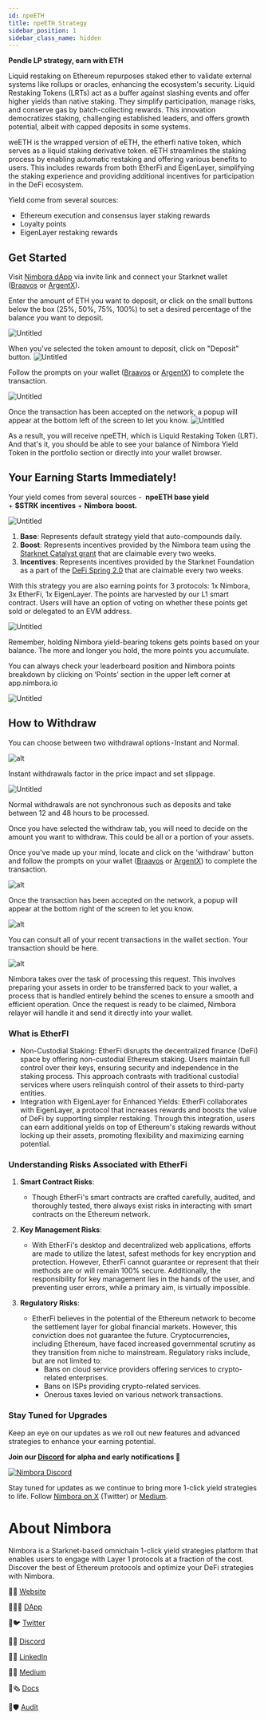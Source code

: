 ```yaml
---
id: npeETH
title: npeETH Strategy
sidebar_position: 1
sidebar_class_name: hidden
---
```


**Pendle LP strategy, earn with ETH** 

Liquid restaking on Ethereum repurposes staked ether to validate external systems like rollups or oracles, enhancing the ecosystem's security. Liquid Restaking Tokens (LRTs) act as a buffer against slashing events and offer higher yields than native staking. They simplify participation, manage risks, and conserve gas by batch-collecting rewards. This innovation democratizes staking, challenging established leaders, and offers growth potential, albeit with capped deposits in some systems. 

weETH is the wrapped version of eETH, the etherfi native token, which serves as a liquid staking derivative token. eETH streamlines the staking process by enabling automatic restaking and offering various benefits to users. This includes rewards from both EtherFi and EigenLayer, simplifying the staking experience and providing additional incentives for participation in the DeFi ecosystem. 

Yield come from several sources: 
  - Ethereum execution and consensus layer staking rewards  
  - Loyalty points 
  - EigenLayer restaking rewards



## Get Started

Visit [Nimbora dApp](https://app.nimbora.io) via invite link and connect your Starknet wallet ([Braavos](https://braavos.app/) or [ArgentX](https://argent.xyz/)).



Enter the amount of ETH you want to deposit, or click on the small buttons below the box (25%, 50%, 75%, 100%) to set a desired percentage of the balance you want to deposit.

![Untitled](../../../../../static/content/strategy_npeeth/npeeth_home.png)

When you've selected the token amount to deposit, click on "Deposit" button.
![Untitled](../../../../../static/content/strategy_npeeth/npeeth_deposit.png)

Follow the prompts on your wallet ([Braavos](https://braavos.app/) or [ArgentX](https://argent.xyz/)) to complete the transaction.

![Untitled](../../../../../static/content/strategy_npeeth/npeeth_wallet.png)

Once the transaction has been accepted on the network, a popup will appear at the bottom left of the screen to let you know.
![Untitled](../../../../../static/content/strategy_npeeth/npeeth_confirmation.png)

As a result, you will receive npeETH, which is Liquid Restaking Token (LRT). And that's it, you should be able to see your balance of Nimbora Yield Token in the portfolio section or directly into your wallet browser. 


## Your Earning Starts Immediately!

Your yield comes from several sources -  **npeETH base yield** + **$STRK** **incentives** + **Nimbora** **boost.**

![Untitled](../../../../../static/content/strategy_npeeth/npeeth_yieldbreakdown.png) 

1. **Base**: Represents default strategy yield that auto-compounds daily. 
2. **Boost**: Represents incentives provided by the Nimbora team using the [Starknet Catalyst grant](https://medium.com/@Nimbora/nimbora-and-starknet-catalyst-program-14cc7f2f1ab5) that are claimable every two weeks.
3. **Incentives**: Represents incentives provided by the Starknet Foundation as a part of the [DeFi Spring 2.0](https://medium.com/@Nimbora/introducing-defi-spring-2-0-bigger-bolder-better-364bb96b02d6) that are claimable every two weeks.

With this strategy you are also earning points for 3 protocols: 1x Nimbora, 3x EtherFi, 1x EigenLayer. 
The points are harvested by our L1 smart contract. Users will have an option of voting on whether these points get sold or delegated to an EVM address. 

![Untitled](../../../../../static/content/strategy_npeeth/npeeth_points_variety.png) 

Remember, holding Nimbora yield-bearing tokens gets points based on your balance. The more and longer you hold, the more points you accumulate. 

You can always check your leaderboard position and Nimbora points breakdown by clicking on ‘Points’ section in the upper left corner at app.nimbora.io

![Untitled](../../../../../static/content/strategy_npeeth/npeeth_points.png)

## How to Withdraw

You can choose between two withdrawal options - Instant and Normal.

![alt](../../../../../static/content/strategy_npeeth/npeeth_withdraw_normal.png)

Instant withdrawals factor in the price impact and set slippage. 

![Untitled](../../../../../static/content/strategy_npeeth/npeeth_withdraw_instant.png)


Normal withdrawals are not synchronous such as deposits and take between 12 and 48 hours to be processed.

Once you have selected the withdraw tab, you will need to decide on the amount you want to withdraw. This could be all or a portion of your assets.

Once you've made up your mind, locate and click on the 'withdraw' button and follow the prompts on your wallet ([Braavos](https://braavos.app/) or [ArgentX](https://argent.xyz/)) to complete the transaction.

![alt](../../../../../static/content/strategy_npeeth/npeeth_withdraw_wallet.png)


Once the transaction has been accepted on the network, a popup will appear at the bottom right of the screen to let you know. 

![alt](../../../../../static/content/strategy_npeeth/npeeth_withdraw_confirm.png)

You can consult all of your recent transactions in the wallet section. Your transaction should be here. 

![alt](../../../../../static/content/strategy_npeeth/npeeth_withdraw_recent.png)



Nimbora takes over the task of processing this request. This involves preparing your assets in order to be transferred back to your wallet, a process that is handled entirely behind the scenes to ensure a smooth and efficient operation. Once the request is ready to be claimed, Nimbora relayer will handle it and send it directly into your wallet.

### What is EtherFI


  - Non-Custodial Staking: EtherFi disrupts the decentralized finance (DeFi) space by offering non-custodial Ethereum staking. Users maintain full control over their keys, ensuring security and independence in the staking process. This approach contrasts with traditional custodial services where users relinquish control of their assets to third-party entities.
  - Integration with EigenLayer for Enhanced Yields: EtherFi collaborates with EigenLayer, a protocol that increases rewards and boosts the value of DeFi by supporting simpler restaking. Through this integration, users can earn additional yields on top of Ethereum's staking rewards without locking up their assets, promoting flexibility and maximizing earning potential.
  


### Understanding Risks Associated with EtherFi

1. **Smart Contract Risks**:
   - Though EtherFi's smart contracts are crafted carefully, audited, and thoroughly tested, there always exist risks in interacting with smart contracts on the Ethereum network.

2. **Key Management Risks**:
   - With EtherFi's desktop and decentralized web applications, efforts are made to utilize the latest, safest methods for key encryption and protection. However, EtherFi cannot guarantee or represent that their methods are or will remain 100% secure. Additionally, the responsibility for key management lies in the hands of the user, and preventing user errors, while a primary aim, is virtually impossible.

3. **Regulatory Risks**:
   - EtherFi believes in the potential of the Ethereum network to become the settlement layer for global financial markets. However, this conviction does not guarantee the future. Cryptocurrencies, including Ethereum, have faced increased governmental scrutiny as they transition from niche to mainstream. Regulatory risks include, but are not limited to:
     - Bans on cloud service providers offering services to crypto-related enterprises.
     - Bans on ISPs providing crypto-related services.
     - Onerous taxes levied on various network transactions.

### Stay Tuned for Upgrades

Keep an eye on our updates as we roll out new features and advanced strategies to enhance your earning potential.

**Join our [Discord](http://discord.gg/nimbora) for alpha and early notifications 🚀**

[![Nimbora Discord](../../../../../static/content/stategy_sstrk/Discord.png)](https://discord.gg/nimbora) 


Stay tuned for updates as we continue to bring more 1-click yield strategies to life. Follow [Nimbora on X](https://x.com/Nimbora_) (Twitter) or [Medium](https://medium.com/@Nimbora).

# **About Nimbora**

Nimbora is a Starknet-based omnichain 1-click yield strategies platform that enables users to engage with Layer 1 protocols at a fraction of the cost. Discover the best of Ethereum protocols and optimize your DeFi strategies with Nimbora.

🐧🌐 [Website](https://www.nimbora.io/)

🐧👨‍💻 [DApp](https://app.nimbora.io/)

🐧🐦 [Twitter](https://twitter.com/Nimbora_)

🐧👋 [Discord](http://discord.gg/nimbora)

🐧💼 [LinkedIn](https://www.linkedin.com/company/nimbora/)

🐧📖 [Medium](https://medium.com/@Nimbora)

🐧🗞️ [Docs](https://docs.nimbora.io/)

🐧🛡 [Audit](https://github.com/0xSpaceShard/nimbora_audit_report_yield_dex/blob/main/Nimbora%20Audit%20Report.pdf)